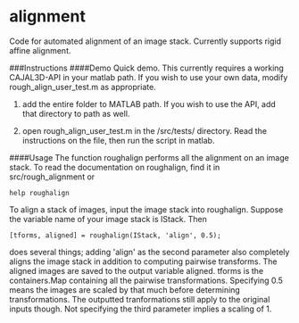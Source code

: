 alignment
=========

Code for automated alignment of an image stack. Currently supports rigid affine alignment.

###Instructions
####Demo
Quick demo. This currently requires a working CAJAL3D-API in your matlab path. If you wish to use your own data, modify rough\_align\_user\_test.m as appropriate.

1. add the entire folder to MATLAB path. If you wish to use the API, add that directory to path as well.

2. open rough\_align\_user\_test.m in the /src/tests/ directory. Read the instructions on the file, then run the script in matlab. 

####Usage
The function roughalign performs all the alignment on an image stack. To read the documentation on roughalign, find it in src/rough\_alignment or

	help roughalign

To align a stack of images, input the image stack into roughalign. Suppose the variable name of your image stack is IStack. Then

	[tforms, aligned] = roughalign(IStack, 'align', 0.5);

does several things; adding 'align' as the second parameter also completely aligns the image stack in addition to computing pairwise transforms. The aligned images are saved to the output variable aligned. tforms is the containers.Map containing all the pairwise transformations. Specifying 0.5 means the images are scaled by that much before determining transformations. The outputted tranformations still apply to the original inputs though. Not specifying the third parameter implies a scaling of 1.
